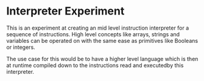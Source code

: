 # Interpreter Experiment

This is an experiment at creating an mid level instruction interpreter for a sequence of instructions.
High level concepts like arrays, strings and variables can be operated on with the same ease as primitives like Booleans or integers.

The use case for this would be to have a higher level language which is then at runtime compiled down to the instructions read and executedby this interpreter.